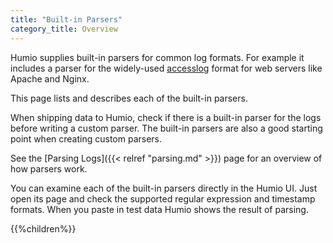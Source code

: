 ```yaml
---
title: "Built-in Parsers"
category_title: Overview
---
```


Humio supplies built-in parsers for common log formats. For example it includes a parser for the widely-used [accesslog](https://httpd.apache.org/docs/2.4/logs.html#accesslog) format for web servers like Apache and Nginx.

This page lists and describes each of the built-in parsers.

When shipping data to Humio, check if there is a built-in parser for the logs before writing a custom parser.
The built-in parsers are also a good starting point when creating custom parsers.

See the [Parsing Logs]({{< relref "parsing.md" >}}) page for an overview of how parsers work.

You can examine each of the built-in parsers directly in the Humio UI. Just open its page and check the supported regular expression and timestamp formats. When you paste in test data Humio shows the result of parsing.

{{%children%}}
